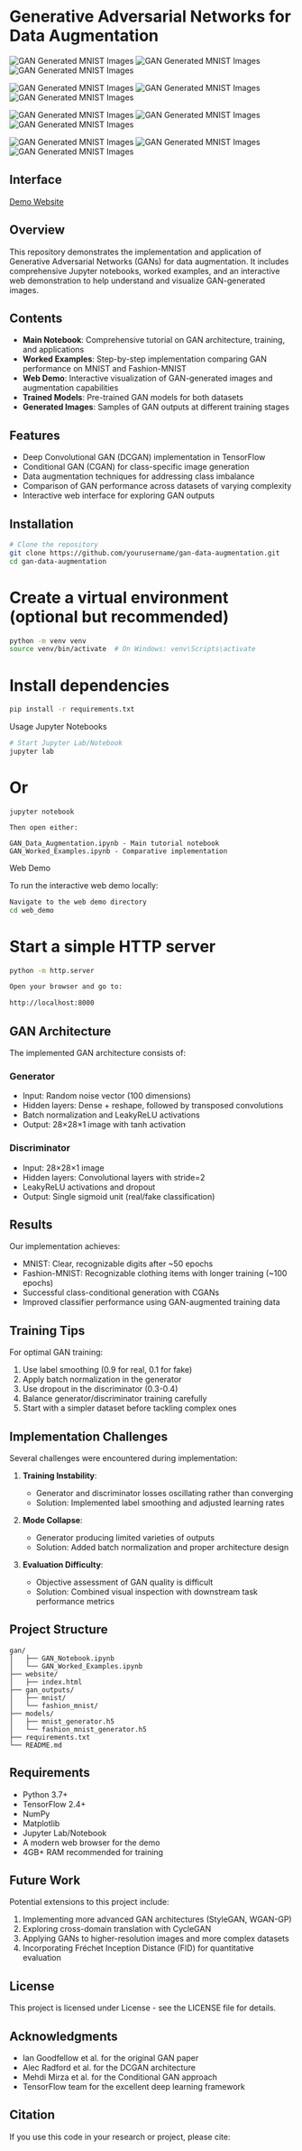 # Generative Adversarial Networks for Data Augmentation

![GAN Generated MNIST Images](docs/gan_outputs/real_mnist_3.png)
![GAN Generated MNIST Images](docs/gan_outputs/gan_mnist_3.png)
![GAN Generated MNIST Images](docs/gan_outputs/aug_mnist_3_8.png)

![GAN Generated MNIST Images](docs/gan_outputs/real_mnist_0.png)
![GAN Generated MNIST Images](docs/gan_outputs/gan_mnist_0.png)
![GAN Generated MNIST Images](docs/gan_outputs/aug_mnist_0_8.png)

![GAN Generated MNIST Images](docs/gan_outputs/real_fashion_tshirt.png)
![GAN Generated MNIST Images](docs/gan_outputs/gan_fashion_tshirt.png)
![GAN Generated MNIST Images](docs/gan_outputs/aug_fashion_tshirt_8.png)

![GAN Generated MNIST Images](docs/gan_outputs/real_fashion_shirt.png)
![GAN Generated MNIST Images](docs/gan_outputs/gan_fashion_shirt.png)
![GAN Generated MNIST Images](docs/gan_outputs/aug_fashion_shirt_8.png)


## Interface

[Demo Website](https://sathvikkv.github.io/Generative-Adversarial-Networks-GANs-/)



## Overview

This repository demonstrates the implementation and application of Generative Adversarial Networks (GANs) for data augmentation. It includes comprehensive Jupyter notebooks, worked examples, and an interactive web demonstration to help understand and visualize GAN-generated images.

## Contents

- **Main Notebook**: Comprehensive tutorial on GAN architecture, training, and applications
- **Worked Examples**: Step-by-step implementation comparing GAN performance on MNIST and Fashion-MNIST
- **Web Demo**: Interactive visualization of GAN-generated images and augmentation capabilities
- **Trained Models**: Pre-trained GAN models for both datasets
- **Generated Images**: Samples of GAN outputs at different training stages

## Features

- Deep Convolutional GAN (DCGAN) implementation in TensorFlow
- Conditional GAN (CGAN) for class-specific image generation
- Data augmentation techniques for addressing class imbalance
- Comparison of GAN performance across datasets of varying complexity
- Interactive web interface for exploring GAN outputs

## Installation

```bash
# Clone the repository
git clone https://github.com/yourusername/gan-data-augmentation.git
cd gan-data-augmentation
```

# Create a virtual environment (optional but recommended)
```bash
python -m venv venv
source venv/bin/activate  # On Windows: venv\Scripts\activate
```

# Install dependencies
```bash
pip install -r requirements.txt
```

Usage
Jupyter Notebooks
```bash
# Start Jupyter Lab/Notebook
jupyter lab
```

# Or

```
jupyter notebook

Then open either:

GAN_Data_Augmentation.ipynb - Main tutorial notebook
GAN_Worked_Examples.ipynb - Comparative implementation
```


Web Demo

To run the interactive web demo locally:
```bash
Navigate to the web demo directory
cd web_demo
```

# Start a simple HTTP server
```bash
python -m http.server

Open your browser and go to:

http://localhost:8000

```


## GAN Architecture

The implemented GAN architecture consists of:

### Generator
- Input: Random noise vector (100 dimensions)
- Hidden layers: Dense + reshape, followed by transposed convolutions
- Batch normalization and LeakyReLU activations
- Output: 28×28×1 image with tanh activation

### Discriminator
- Input: 28×28×1 image
- Hidden layers: Convolutional layers with stride=2
- LeakyReLU activations and dropout
- Output: Single sigmoid unit (real/fake classification)

## Results

Our implementation achieves:

- MNIST: Clear, recognizable digits after ~50 epochs
- Fashion-MNIST: Recognizable clothing items with longer training (~100 epochs)
- Successful class-conditional generation with CGANs
- Improved classifier performance using GAN-augmented training data

## Training Tips

For optimal GAN training:

1. Use label smoothing (0.9 for real, 0.1 for fake)
2. Apply batch normalization in the generator
3. Use dropout in the discriminator (0.3-0.4)
4. Balance generator/discriminator training carefully
5. Start with a simpler dataset before tackling complex ones

## Implementation Challenges

Several challenges were encountered during implementation:

1. **Training Instability**:
   - Generator and discriminator losses oscillating rather than converging
   - Solution: Implemented label smoothing and adjusted learning rates

2. **Mode Collapse**:
   - Generator producing limited varieties of outputs
   - Solution: Added batch normalization and proper architecture design

3. **Evaluation Difficulty**:
   - Objective assessment of GAN quality is difficult
   - Solution: Combined visual inspection with downstream task performance metrics

## Project Structure
```
gan/
│   ├── GAN_Notebook.ipynb
│   └── GAN_Worked_Examples.ipynb
├── website/
│   ├── index.html
├── gan_outputs/
│   ├── mnist/
│   └── fashion_mnist/
├── models/
│   ├── mnist_generator.h5
│   └── fashion_mnist_generator.h5
├── requirements.txt
└── README.md
```
## Requirements

- Python 3.7+
- TensorFlow 2.4+
- NumPy
- Matplotlib
- Jupyter Lab/Notebook
- A modern web browser for the demo
- 4GB+ RAM recommended for training

## Future Work

Potential extensions to this project include:
1. Implementing more advanced GAN architectures (StyleGAN, WGAN-GP)
2. Exploring cross-domain translation with CycleGAN
3. Applying GANs to higher-resolution images and more complex datasets
4. Incorporating Fréchet Inception Distance (FID) for quantitative evaluation

## License

This project is licensed under License - see the LICENSE file for details.

## Acknowledgments

- Ian Goodfellow et al. for the original GAN paper
- Alec Radford et al. for the DCGAN architecture
- Mehdi Mirza et al. for the Conditional GAN approach
- TensorFlow team for the excellent deep learning framework

## Citation

If you use this code in your research or project, please cite:

